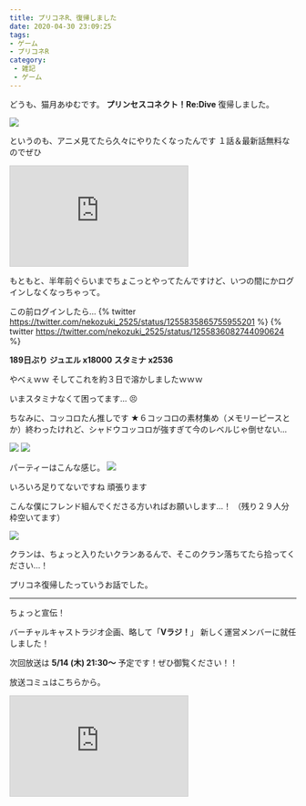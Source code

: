 ```yaml
---
title: プリコネR、復帰しました
date: 2020-04-30 23:09:25
tags:
- ゲーム
- プリコネR
category:
 - 雑記
 - ゲーム
---
```


どうも、猫月あゆむです。
**プリンセスコネクト！Re:Dive** 復帰しました。

![](https://media.discordapp.net/attachments/542501461439938596/705422024209596466/EW2hIrmU4AMweNN.png)


<!-- more -->

というのも、アニメ見てたら久々にやりたくなったんです
１話＆最新話無料なのでぜひ

<iframe width="312" height="176" src="https://ext.nicovideo.jp/thumb/1586227263" scrolling="no" style="border:solid 1px #ccc;" frameborder="0"><a href="https://www.nicovideo.jp/watch/1586227263">プリンセスコネクト！Re:Dive 第1話「冒険の始まり ～夕焼け空にきのこのソテー～」</a></iframe>

もともと、半年前ぐらいまでちょこっとやってたんですけど、いつの間にかログインしなくなっちゃって。

この前ログインしたら...
{% twitter https://twitter.com/nekozuki_2525/status/1255835865755955201 %}
{% twitter https://twitter.com/nekozuki_2525/status/1255836082744090624 %}

**189日ぶり**
**ジュエル x18000**
**スタミナ x2536**

やべぇｗｗ
そしてこれを約３日で溶かしましたｗｗｗ

いまスタミナなくて困ってます... :persevere:

ちなみに、コッコロたん推しです
★６コッコロの素材集め（メモリーピースとか）終わったけれど、シャドウコッコロが強すぎて今のレベルじゃ倒せない...

![](https://media.discordapp.net/attachments/542501461439938596/705428527633137754/unknown.png?width=946&height=532)
![](https://media.discordapp.net/attachments/542501461439938596/705428580221321306/unknown.png?width=946&height=532)

パーティーはこんな感じ。
![](https://media.discordapp.net/attachments/542501461439938596/705429148855697518/unknown.png?width=946&height=532)

いろいろ足りてないですね
頑張ります

こんな僕にフレンド組んでくださる方いればお願いします...！
（残り２９人分枠空いてます）

![](https://media.discordapp.net/attachments/542501461439938596/705422024209596466/EW2hIrmU4AMweNN.png)

クランは、ちょっと入りたいクランあるんで、そこのクラン落ちてたら拾ってください...！

プリコネ復帰したっていうお話でした。

---

ちょっと宣伝！

バーチャルキャストラジオ企画、略して「**Vラジ！**」
新しく運営メンバーに就任しました！

次回放送は **5/14 (木) 21:30～** 予定です！ぜひ御覧ください！！

放送コミュはこちらから。
<iframe width="312" height="176" src="https://com.nicovideo.jp/thumb_community/co4490912" scrolling="no" style="border:solid 1px #CCC;" frameborder="0"><a href="https://com.nicovideo.jp/community/co4490912">【ニコニコ動画】Vラジ（仮）放送局</a></iframe>